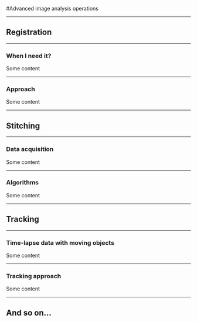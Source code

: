 #Advanced image analysis operations
 
---
## Registration


 
---
### When I need it?
 
Some content
 
---
### Approach
 
Some content
 
---
## Stitching
 
---
### Data acquisition
 
Some content
 
---
### Algorithms
 
Some content
 
---
## Tracking
 
---
### Time-lapse data with moving objects
 
Some content
 
---
### Tracking approach
 
Some content


---
## And so on...